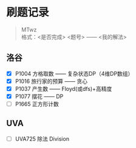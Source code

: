 # 刷题记录
> MTwz  
> 格式：<是否完成> <题号> —— <我的解法>
## 洛谷
+ [x] P1004 方格取数 —— 复杂状态DP（4维DP数组）
+ [x] P1016 旅行家的预算 —— 贪心
+ [x] P1037 产生数 —— Floyd(或dfs)+高精度
+ [x] P1077 摆花 —— DP
+ [ ] P1665 正方形计数
## UVA
+ [ ] UVA725 除法 Division
